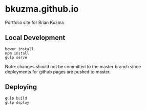 # bkuzma.github.io
Portfolio site for Brian Kuzma

## Local Development
```
bower install
npm install
gulp serve
```

Note: changes should not be committed to the master branch since deployments for github pages are pushed to master.

## Deploying

```
gulp build
gulp deploy
```